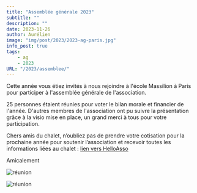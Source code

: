 ```yaml
---
title: "Assemblée générale 2023"
subtitle: ""
description: ""
date: 2023-11-26
author: Aurélien
image: "img/post/2023/2023-ag-paris.jpg"
info_post: true
tags:
    - ag
    - 2023
URL: "/2023/assemblee/"
---
```


Cette année vous étiez invités à nous rejoindre à l'école Massilion à Paris pour participer à l'assemblée générale de l'association.

25 personnes étaient réunies pour voter le bilan morale et financier de l'année. D'autres membres de l'association ont pu suivre la présentation grâce à la visio mise en place, un grand merci à tous pour votre participation.

Chers amis du chalet, n’oubliez pas de prendre votre cotisation pour la prochaine année pour soutenir l’association et recevoir toutes les informations liées au chalet : [lien vers HelloAsso](https://www.helloasso.com/associations/association-chalet-notre-dame-des-neiges/adhesions/adhesion-2023-2024-chalet-notre-dame-des-neiges-1)

Amicalement

![réunion](/img/post/2023/2023-ag-paris_1.jpg) 

![réunion](/img/post/2023/2023-ag-paris_2.jpg)

